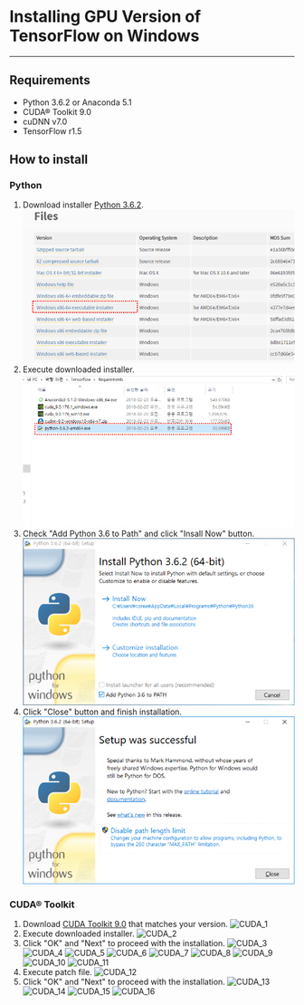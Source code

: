 # Installing GPU Version of TensorFlow on Windows

* * *

## Requirements
* Python 3.6.2 or Anaconda 5.1
* CUDA® Toolkit 9.0
* cuDNN v7.0
* TensorFlow r1.5

## How to install
### Python
1. Download installer [Python 3.6.2](https://www.python.org/downloads/release/python-362/).
![PYTHON_1](./resource/Python/PYTHON_1.png)
2. Execute downloaded installer.
![PYTHON_2](./resource/Python/PYTHON_2.png)
3. Check "Add Python 3.6 to Path" and click "Insall Now" button.
![PYTHON_3](./resource/Python/PYTHON_3.png)
4. Click "Close" button and finish installation.
![PYTHON_4](./resource/Python/PYTHON_4.png)

### CUDA® Toolkit
1. Download [CUDA Toolkit 9.0](https://developer.nvidia.com/cuda-90-download-archive) that matches your version.
![CUDA_1](./resource/CUDA®_Toolkit/CUDA_1.png)
2. Execute downloaded installer.
![CUDA_2](./resource/CUDA®_Toolkit/CUDA_2.png)
3. Click "OK" and "Next" to proceed with the installation.
![CUDA_3](./resource/CUDA®_Toolkit/CUDA_3.png)
![CUDA_4](./resource/CUDA®_Toolkit/CUDA_4.png)
![CUDA_5](./resource/CUDA®_Toolkit/CUDA_5.png)
![CUDA_6](./resource/CUDA®_Toolkit/CUDA_6.png)
![CUDA_7](./resource/CUDA®_Toolkit/CUDA_7.png)
![CUDA_8](./resource/CUDA®_Toolkit/CUDA_8.png)
![CUDA_9](./resource/CUDA®_Toolkit/CUDA_9.png)
![CUDA_10](./resource/CUDA®_Toolkit/CUDA_10.png)
![CUDA_11](./resource/CUDA®_Toolkit/CUDA_11.png)
4. Execute patch file.
![CUDA_12](./resource/CUDA®_Toolkit/CUDA_12.png)
5. Click "OK" and "Next" to proceed with the installation.
![CUDA_13](./resource/CUDA®_Toolkit/CUDA_13.png)
![CUDA_14](./resource/CUDA®_Toolkit/CUDA_14.png)
![CUDA_15](./resource/CUDA®_Toolkit/CUDA_15.png)
![CUDA_16](./resource/CUDA®_Toolkit/CUDA_16.png)

